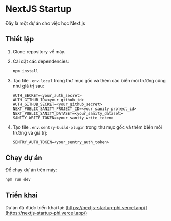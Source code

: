 # NextJS Startup

Đây là một dự án cho việc học Next.js

## Thiết lập

1. Clone repository về máy.
2. Cài đặt các dependencies:
   ```bash
   npm install
   ```
3. Tạo file `.env.local` trong thư mục gốc và thêm các biến môi trường cũng như giá trị sau:
   ```
   AUTH_SECRET=<your_auth_secret>
   AUTH_GITHUB_ID=<your_github_id>
   AUTH_GITHUB_SECRET=<your_github_secret>
   NEXT_PUBLIC_SANITY_PROJECT_ID=<your_sanity_project_id>
   NEXT_PUBLIC_SANITY_DATASET=<your_sanity_dataset>
   SANITY_WRITE_TOKEN=<your_sanity_write_token>
   ```

4. Tạo file `.env.sentry-build-plugin` trong thư mục gốc và thêm biến môi trường và giá trị:
   ```
   SENTRY_AUTH_TOKEN=<your_sentry_auth_token>
   ```


## Chạy dự án
Để chạy dự án trên máy:
```bash
npm run dev
```

## Triển khai

Dự án đã được triển khai tại: [https://nextjs-startup-phi.vercel.app/](https://nextjs-startup-phi.vercel.app/)

